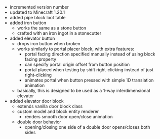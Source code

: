 - incremented version number
- updated to Minecraft 1.20.1
- added pipe block loot table
- added iron button
  - works the same as a stone button
  - crafted with an iron ingot in a stonecutter
- added elevator button
  - drops iron button when broken
  - works similarly to portal placer block, with extra features:
    - portal facing direction specified manually instead of using block facing property
    - can specify portal origin offset from button position
    - portal placed when testing by shift right-clicking instead of just right-clicking
    - animates portal when button pressed with simple 1D translation animation
  -  basically, this is designed to be used as a 1-way interdimensional elevator
- added elevator door block
  - extends vanilla door block class
  - custom model and block entity renderer
    - renders smooth door open/close animation
  - double door behavior
    - opening/closing one side of a double door opens/closes both sides